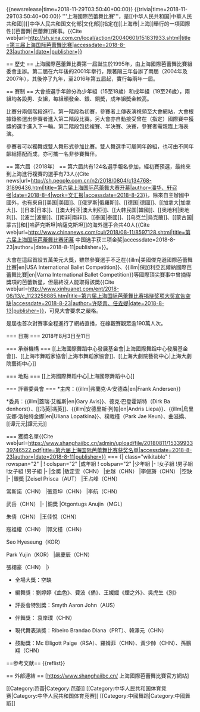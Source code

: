 {{newsrelease|time=2018-11-29T03:50:40+00:00}}
{{trivia|time=2018-11-29T03:50:40+00:00}}
'''上海國際芭蕾舞比賽'''，是[[中华人民共和国|中華人民共和國]][[中华人民共和国文化部|文化部]]指定在[[上海市|上海]]舉行的一項國際性[[芭蕾舞|芭蕾舞]]賽事。<ref>{{Cite web|url=http://sh.sina.com.cn/local/action/20040601/151831933.shtml|title=第三届上海国际芭蕾舞比赛|accessdate=2018-8-23|author=|date=|publisher=}}</ref>

== 歷史 ==
上海國際芭蕾舞比賽第一屆誕生於1995年，由上海國際芭蕾舞比賽組委會主辦。第二屆在六年後的2001年擧行，跟著隔三年各辦了兩屆（2004年及2007年），其後停了九年，至2016年第五屆起，實行每兩年一屆。

== 賽制 ==
大會按選手年齡分為少年組（15至18歲）和成年組（19至26歲），兩組均各設男、女組，每組頒發金、銀、銅奬，成年組奬金較高。

比賽分兩個階段進行。第一階段為初賽，參賽者上傳表演視頻至大會網站，大會根據錄影選出參賽者進入第二階段比賽。另大會亦自動接受曾在（指定）國際賽中獲獎的選手進入下一輪。第二階段包括複賽、半決賽、決賽，參賽者需親臨上海表演。

參賽者可以獨舞或雙人舞形式參加比賽。雙人舞選手可屬同年齡組，也可由不同年齡組搭配而成，亦可攜一名非參賽舞伴。

== 第六屆（2018年） ==
第六屆共有124名選手報名參加，經初賽預選，最終來到上海進行複賽的選手有73人<ref>{{Cite news|url=http://sh.people.com.cn/n2/2018/0804/c134768-31896436.html|title=第六届上海国际芭蕾舞大赛开幕|author=潘华、轩召强|date=2018-8-4|work=文汇报|accessdate=2018-8-23}}</ref>，除來自主辦國中國外，也有來自[[美国|美國]]、[[俄罗斯|俄羅斯]]、[[德国|德國]]、[[加拿大|加拿大]]、[[日本|日本]]、[[澳大利亚|澳大利亞]]、[[大韩民国|韓國]]、[[奥地利|奧地利]]、[[波兰|波蘭]]、[[南非|南非]]、[[泰国|泰國]]、[[乌克兰|烏克蘭]]、[[蒙古国|蒙古]]和[[哈萨克斯坦|哈薩克斯坦]]的海外選手合共40人<ref>{{Cite web|url=http://www.chinanews.com/cul/2018/08-11/8597128.shtml|title=第六届上海国际芭蕾舞比赛闭幕 中国选手获三项金奖|accessdate=2018-8-23|author=|date=2018-8-11|publisher=}}</ref>。

大會在這屆首設五萬美元大獎，雖然參賽選手不乏在{{illm|美國傑克遜國際芭蕾舞比賽|en|USA International Ballet Competition}}、{{illm|保加利亞瓦爾納國際芭蕾舞比賽|en|Varna International Ballet Competition}}等國際頂尖賽事中曾摘得獎項的芭蕾新星，但最終沒人能取得該奬<ref>{{Cite web|url=http://www.xinhuanet.com/ent/2018-08/13/c_1123258885.htm|title=第六届上海国际芭蕾舞比赛揭晓奖项大奖宣告空缺|accessdate=2018-8-23|author=许晓青、任垚媞|date=2018-8-13|publisher=}}</ref>，可見大會要求之嚴格。

是屆也首次對賽事全程進行了網絡直播，在線觀賽觀眾逾190萬人次。

=== 日期 ===
2018年8月3日至11日

=== 承辦機構 ===
[[上海國際舞蹈中心發展基金會|上海國際舞蹈中心發展基金會]]、[[上海市舞蹈家協會|上海市舞蹈家協會]]、[[上海大劇院藝術中心|上海大劇院藝術中心]]

=== 地點 ===
[[上海國際舞蹈中心|上海國際舞蹈中心]]

=== 評審委員會 ===
*主席：{{illm|弗蘭克·A·安德森|en|Frank Andersen}}

*委員：{{illm|蓋瑞·艾維斯|en|Gary Avis}}、德克·巴登霍斯特（Dirk Ba​​denhorst）、[[冯英|馮英]]、{{illm|安德里斯·列帕|en|Andris Liepa}}、{{illm|烏里安娜·洛帕特金娜|en|Uliana Lopatkina}}、樸栽槿（Park Jae Keun）、曲滋嬌、[[谭元元|譚元元]]

=== 獲奬名單<ref>{{Cite web|url=https://www.shanghaiibc.cn/admin/upload/file/20180811/1533993339746522.pdf|title=第六届上海国际芭蕾舞比赛获奖名单|accessdate=2018-8-23|author=|date=2018-8-11|publisher=}}</ref> ===
{| class="wikitable"
! rowspan="2" |
! colspan="2" |成年組
! colspan="2" |少年組
|-
!女子組
!男子組
!女子組
!男子組
|-
|金奬
|敖定雯（CHN）
|史越（CHN）
|李偲旖（CHN）
|空缺
|-
|銀奬
|Zeisel Prisca（AUT）
|王占峰（CHN）

常斯諾（CHN）
|張意坤（CHN）
|李航（CHN）

武岳（CHN）
|-
|銅奬
|Otgontugs Anujin（MGL）

朱倩（CHN）
|王佳悅（CHN）

寇祖權（CHN）
|郭文槿（CHN）

Seo Hyeseung（KOR）

Park Yujin（KOR）
|嚴慶辰（CHN）

張栩豪（CHN）
|}
* 全場大獎：空缺

* 編舞獎：劉婷婷《血色》、費波《俑》、王媛媛《煙之外》、吳虎生《別》

* 評委會特別獎：Smyth Aaron John（AUS）

* 伴舞獎： 袁岸璞（CHN）

* 現代舞表演獎：Ribeiro Brandao Diana（PRT）、韓澤元（CHN）

* 鼓勵獎：Mc Elligott Paige（RSA）、羅婧菲（CHN）、黃少帥（CHN）、孫鵬翔（CHN）

==参考文献==
{{reflist}}

== 外部連結 ==
[https://www.shanghaiibc.cn/ 上海國際芭蕾舞比賽官方網站]

[[Category:芭蕾|Category:芭蕾]]
[[Category:中华人民共和国体育竞赛|Category:中华人民共和国体育竞赛]]
[[Category:中國舞蹈|Category:中國舞蹈]]